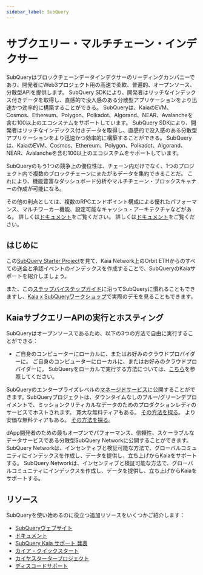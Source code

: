 ```yaml
---
sidebar_label: SubQuery
---
```


# サブクエリー・マルチチェーン・インデクサー

SubQueryはブロックチェーンデータインデクサーのリーディングカンパニーであり、開発者にWeb3プロジェクト用の高速で柔軟、普遍的、オープンソース、分散型APIを提供します。 SubQuery SDKにより、開発者はリッチなインデックス付きデータを取得し、直感的で没入感のある分散型アプリケーションをより迅速かつ効率的に構築することができる。 SubQueryは、KaiaのEVM、Cosmos、Ethereum、Polygon、Polkadot、Algorand、NEAR、Avalancheを含む100以上のエコシステムをサポートしています。 SubQuery SDKにより、開発者はリッチなインデックス付きデータを取得し、直感的で没入感のある分散型アプリケーションをより迅速かつ効率的に構築することができる。 SubQueryは、KaiaのEVM、Cosmos、Ethereum、Polygon、Polkadot、Algorand、NEAR、Avalancheを含む100以上のエコシステムをサポートしています。

SubQueryのもう1つの競争上の優位性は、チェーン内だけでなく、1つのプロジェクト内で複数のブロックチェーンにまたがるデータを集約できることだ。  これにより、機能豊富なダッシュボード分析やマルチチェーン・ブロックスキャナーの作成が可能になる。

その他の利点としては、複数のRPCエンドポイント構成による優れたパフォーマンス、マルチワーカー機能、設定可能なキャッシュ・アーキテクチャなどがある。 詳しくは[ドキュメント](https://academy.subquery.network/)をご覧ください。 詳しくは[ドキュメント](https://academy.subquery.network/)をご覧ください。

## はじめに

この[SubQuery Starter Project](https://github.com/subquery/ethereum-subql-starter/tree/main/Kaia/klaytn-starter)を見て、Kaia Network上のOrbit ETHからのすべての送金と承認イベントのインデックスを作成することで、SubQueryのKaiaサポートを紹介しましょう。

また、この[ステップバイステップガイド](https://academy.subquery.network/quickstart/quickstart.html)に沿ってSubQueryに慣れることもできますし、[Kaia x SubQueryワークショップ](https://www.youtube.com/watch?v=40R5O1kL3v4)で実際のデモを見ることもできます。

## KaiaサブクエリーAPIの実行とホスティング

SubQueryはオープンソースであるため、以下の3つの方法で自由に実行することができる：

- ご自身のコンピューターにローカルに、またはお好みのクラウドプロバイダーに。 ご自身のコンピューターにローカルに、またはお好みのクラウドプロバイダーに。 SubQueryをローカルで実行する方法については、[こちら](https://academy.subquery.network/run_publish/run.html)を参照してください。

SubQueryのエンタープライズレベルの[マネージドサービス](https://managedservice.subquery.network/login)に公開することができます。SubQueryプロジェクトは、ダウンタイムなしのブルー/グリーンデプロイメントで、ミッションクリティカルなデータのためのプロダクションレディのサービスでホストされます。 寛大な無料ティアもある。 [その方法を探る](https://academy.subquery.network/run_publish/publish.html)。 より安価な無料ティアもある。 [その方法を探る](https://academy.subquery.network/run_publish/publish.html)。

dApp開発者のための最もオープンでパフォーマンス、信頼性、スケーラブルなデータサービスである分散型SubQuery Networkに公開することができます。 SubQuery Networkは、インセンティブと検証可能な方法で、グローバルコミュニティにインデックスを作成し、データを提供し、立ち上げからKaiaをサポートする。 SubQuery Networkは、インセンティブと検証可能な方法で、グローバルコミュニティにインデックスを作成し、データを提供し、立ち上げからKaiaをサポートする。

## リソース

SubQueryを使い始めるのに役立つ追加リソースをいくつかご紹介します：

- [SubQueryウェブサイト](https://subquery.network/?utm_source=klaytn\\\\&utm_medium=partner-docs)
- [ドキュメント](https://academy.subquery.network/?utm_source=klaytn&utm_medium=partner-docs)
- [SubQuery Kaia サポート 発表](https://subquery.medium.com/subquerys-data-indexing-supports-builders-on-klaytn-e5a3aec4bc14?utm_source=klaytn\\\\&utm_medium=partner-docs)
- [カイア・クイックスタート](https://academy.subquery.network/quickstart/quickstart_chains/klaytn.html/?utm_source=klaytn&utm_medium=partner-docs)
- [カイヤスタータープロジェクト](https://github.com/subquery/ethereum-subql-starter/tree/main/Kaia/klaytn-starter)
- [ディスコードサポート](https://discord.com/invite/subquery/?utm_source=klaytn&utm_medium=partner-docs)
